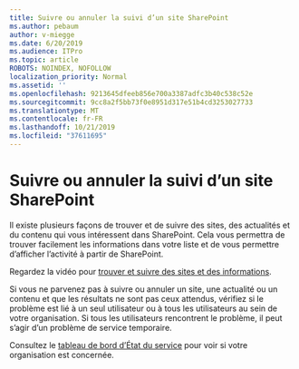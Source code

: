 ```yaml
---
title: Suivre ou annuler la suivi d’un site SharePoint
ms.author: pebaum
author: v-miegge
ms.date: 6/20/2019
ms.audience: ITPro
ms.topic: article
ROBOTS: NOINDEX, NOFOLLOW
localization_priority: Normal
ms.assetid: ''
ms.openlocfilehash: 9213645dfeeb856e700a3387adfc3b40c538c52e
ms.sourcegitcommit: 9cc8a2f5bb73f0e8951d317e51b4cd3253027733
ms.translationtype: MT
ms.contentlocale: fr-FR
ms.lasthandoff: 10/21/2019
ms.locfileid: "37611695"
---
```

# <a name="follow-or-un-follow-a-sharepoint-site"></a>Suivre ou annuler la suivi d’un site SharePoint

Il existe plusieurs façons de trouver et de suivre des sites, des actualités et du contenu qui vous intéressent dans SharePoint. Cela vous permettra de trouver facilement les informations dans votre liste et de vous permettre d’afficher l’activité à partir de SharePoint.

Regardez la vidéo pour [trouver et suivre des sites et des informations](https://support.office.com/article/Video-Find-and-follow-sites-news-and-content-4411e38f-9bc5-4ecc-bd33-3dbe939ac84c).

Si vous ne parvenez pas à suivre ou annuler un site, une actualité ou un contenu et que les résultats ne sont pas ceux attendus, vérifiez si le problème est lié à un seul utilisateur ou à tous les utilisateurs au sein de votre organisation. Si tous les utilisateurs rencontrent le problème, il peut s’agir d’un problème de service temporaire.

Consultez le [tableau de bord d’État du service](https://admin.microsoft.com/AdminPortal/Home#/servicehealth) pour voir si votre organisation est concernée.
